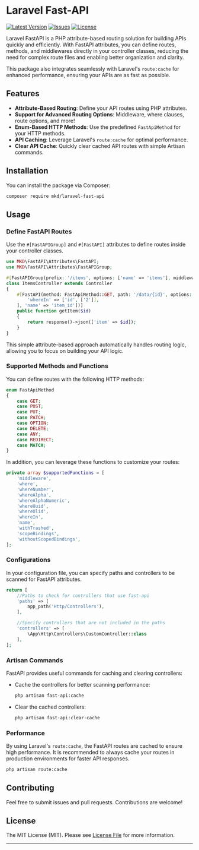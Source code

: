 # Laravel Fast-API

[![Latest Version](https://img.shields.io/github/v/release/mustafakhaleddev/laravel-fast-api.svg?style=flat-square)](https://github.com/mustafakhaleddev/laravel-fast-api/releases)
[![Issues](https://img.shields.io/github/issues/mustafakhaleddev/laravel-fast-api.svg?style=flat-square)](https://github.com/mustafakhaleddev/laravel-fast-api/issues)
[![License](https://img.shields.io/github/license/mustafakhaleddev/laravel-fast-api.svg?style=flat-square)](https://github.com/mustafakhaleddev/laravel-fast-api/blob/main/LICENSE)

Laravel FastAPI is a PHP attribute-based routing solution for building APIs quickly and efficiently. With FastAPI attributes, you can define routes, methods, and middlewares directly in your controller classes, reducing the need for complex route files and enabling better organization and clarity.

This package also integrates seamlessly with Laravel's `route:cache` for enhanced performance, ensuring your APIs are as fast as possible.

## Features

- **Attribute-Based Routing**: Define your API routes using PHP attributes.
- **Support for Advanced Routing Options**: Middleware, where clauses, route options, and more!
- **Enum-Based HTTP Methods**: Use the predefined `FastApiMethod` for your HTTP methods.
- **API Caching**: Leverage Laravel's `route:cache` for optimal performance.
- **Clear API Cache**: Quickly clear cached API routes with simple Artisan commands.

## Installation

You can install the package via Composer:

```bash
composer require mkd/laravel-fast-api
```

## Usage

### Define FastAPI Routes

Use the `#[FastAPIGroup]` and `#[FastAPI]` attributes to define routes inside your controller classes.

```php
use MKD\FastAPI\Attributes\FastAPI;
use MKD\FastAPI\Attributes\FastAPIGroup;

#[FastAPIGroup(prefix: '/items', options: ['name' => 'items'], middlewares: ['auth'])]
class ItemsController extends Controller
{
    #[FastAPI(method: FastApiMethod::GET, path: '/data/{id}', options: ['functions' => [
        'whereIn' => ['id', ['2']],
    ], 'name' => 'item_id'])]
    public function getItem($id)
    {
        return response()->json(['item' => $id]);
    }
}
```

This simple attribute-based approach automatically handles routing logic, allowing you to focus on building your API logic.

### Supported Methods and Functions

You can define routes with the following HTTP methods:

```php
enum FastApiMethod
{
    case GET;
    case POST;
    case PUT;
    case PATCH;
    case OPTION;
    case DELETE;
    case ANY;
    case REDIRECT;
    case MATCH;
}
```

In addition, you can leverage these functions to customize your routes:

```php
private array $supportedFunctions = [
    'middleware',
    'where',
    'whereNumber',
    'whereAlpha',
    'whereAlphaNumeric',
    'whereUuid',
    'whereUlid',
    'whereIn',
    'name',
    'withTrashed',
    'scopeBindings',
    'withoutScopedBindings',
];
```

### Configurations

In your configuration file, you can specify paths and controllers to be scanned for FastAPI attributes.

```php
return [
    //Paths to check for controllers that use fast-api
    'paths' => [
        app_path('Http/Controllers'),
    ],

    //Specify controllers that are not included in the paths
    'controllers' => [
        \App\Http\Controllers\CustomController::class
    ],
];
```

### Artisan Commands

FastAPI provides useful commands for caching and clearing controllers:

- Cache the controllers for better scanning performance:

  ```bash
  php artisan fast-api:cache
  ```

- Clear the cached controllers:

  ```bash
  php artisan fast-api:clear-cache
  ```

### Performance

By using Laravel's `route:cache`, the FastAPI routes are cached to ensure high performance. It is recommended to always cache your routes in production environments for faster API responses.

```bash
php artisan route:cache
```

## Contributing

Feel free to submit issues and pull requests. Contributions are welcome!

## License

The MIT License (MIT). Please see [License File](LICENSE) for more information.

---

